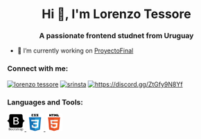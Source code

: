 <h1 align="center">Hi 👋, I'm Lorenzo Tessore</h1>
<h3 align="center">A passionate frontend studnet from Uruguay</h3>

- 🔭 I’m currently working on [ProyectoFinal](https://github.com/YaSeLoQueEs/preentrega2Lorenzo)

<h3 align="left">Connect with me:</h3>
<p align="left">
<a href="https://instagram.com/lorenzo tessore" target="blank"><img align="center" src="https://raw.githubusercontent.com/rahuldkjain/github-profile-readme-generator/master/src/images/icons/Social/instagram.svg" alt="lorenzo tessore" height="30" width="40" /></a>
<a href="https://www.youtube.com/c/srinsta" target="blank"><img align="center" src="https://raw.githubusercontent.com/rahuldkjain/github-profile-readme-generator/master/src/images/icons/Social/youtube.svg" alt="srinsta" height="30" width="40" /></a>
<a href="https://discord.gg/https://discord.gg/ZtGfy9N8Yf" target="blank"><img align="center" src="https://raw.githubusercontent.com/rahuldkjain/github-profile-readme-generator/master/src/images/icons/Social/discord.svg" alt="https://discord.gg/ZtGfy9N8Yf" height="30" width="40" /></a>
</p>

<h3 align="left">Languages and Tools:</h3>
<p align="left"> <a href="https://getbootstrap.com" target="_blank" rel="noreferrer"> <img src="https://raw.githubusercontent.com/devicons/devicon/master/icons/bootstrap/bootstrap-plain-wordmark.svg" alt="bootstrap" width="40" height="40"/> </a> <a href="https://www.w3schools.com/css/" target="_blank" rel="noreferrer"> <img src="https://raw.githubusercontent.com/devicons/devicon/master/icons/css3/css3-original-wordmark.svg" alt="css3" width="40" height="40"/> </a> <a href="https://www.w3.org/html/" target="_blank" rel="noreferrer"> <img src="https://raw.githubusercontent.com/devicons/devicon/master/icons/html5/html5-original-wordmark.svg" alt="html5" width="40" height="40"/> </a> </p>

